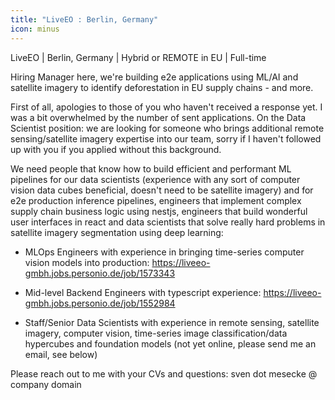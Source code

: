 ```yaml
---
title: "LiveEO : Berlin, Germany"
icon: minus
---
```

LiveEO | Berlin, Germany | Hybrid or REMOTE in EU | Full-time

Hiring Manager here, we&#x27;re building e2e applications using ML&#x2F;AI and satellite imagery to identify deforestation in EU supply chains - and more.

First of all, apologies to those of you who haven&#x27;t received a response yet. I was a bit overwhelmed by the number of sent applications. On the Data Scientist position: we are looking for someone who brings additional remote sensing&#x2F;satellite imagery expertise into our team, sorry if I haven&#x27;t followed up with you if you applied without this background.

We need people that know how to build efficient and performant ML pipelines for our data scientists (experience with any sort of computer vision data cubes beneficial, doesn&#x27;t need to be satellite imagery) and for e2e production inference pipelines, engineers that implement complex supply chain business logic using nestjs, engineers that build wonderful user interfaces in react and data scientists that solve really hard problems in satellite imagery segmentation using deep learning:

- MLOps Engineers with experience in bringing time-series computer vision models into production: <a href="https:&#x2F;&#x2F;liveeo-gmbh.jobs.personio.de&#x2F;job&#x2F;1573343" rel="nofollow">https:&#x2F;&#x2F;liveeo-gmbh.jobs.personio.de&#x2F;job&#x2F;1573343</a>

- Mid-level Backend Engineers with typescript experience: <a href="https:&#x2F;&#x2F;liveeo-gmbh.jobs.personio.de&#x2F;job&#x2F;1552984" rel="nofollow">https:&#x2F;&#x2F;liveeo-gmbh.jobs.personio.de&#x2F;job&#x2F;1552984</a>

- Staff&#x2F;Senior Data Scientists with experience in remote sensing, satellite imagery, computer vision, time-series image classification&#x2F;data hypercubes and foundation models (not yet online, please send me an email, see below)

Please reach out to me with your CVs and questions: sven dot mesecke @ company domain
